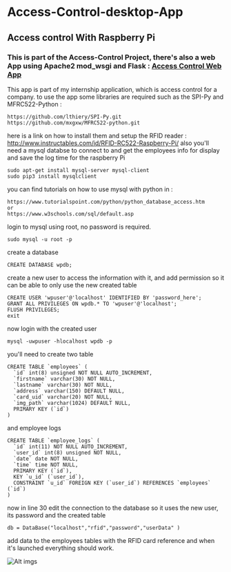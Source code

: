 # Access-Control-desktop-App 
## Access control With Raspberry Pi
### This is part of the Access-Control Project, there's also a web App using Apache2 mod_wsgi and Flask  : [Access Control Web App](https://github.com/medyas/Access-Control-Web-UI)
This app is part of my internship application, which is access control for a company.
to use the app some libraries are required such as the SPI-Py and MFRC522-Python :
```
https://github.com/lthiery/SPI-Py.git
https://github.com/mxgxw/MFRC522-python.git
```
here is a link on how to install them and setup the RFID reader : http://www.instructables.com/id/RFID-RC522-Raspberry-Pi/
also you'll need a mysql databse to connect to and get the employees info for display and save the log time for the raspberry Pi 
```
sudo apt-get install mysql-server mysql-client
sudo pip3 install mysqlclient
```
you can find tutorials on how to use mysql with python in : 
```
https://www.tutorialspoint.com/python/python_database_access.htm
or
https://www.w3schools.com/sql/default.asp
```
login to mysql using root, no password is required.
```
sudo mysql -u root -p
```
create a database
```
CREATE DATABASE wpdb;
  ```
  create a new user to access the information with it, and add permission so it can be able to only use the new created table 
 ```
CREATE USER 'wpuser'@'localhost' IDENTIFIED BY 'password_here';
GRANT ALL PRIVILEGES ON wpdb.* TO 'wpuser'@'localhost';
FLUSH PRIVILEGES;
exit
  ```
  now login with the created user
  ```
mysql -uwpuser -hlocalhost wpdb -p
  ```
you'll need to create two table 
```
CREATE TABLE `employees` (
  `id` int(8) unsigned NOT NULL AUTO_INCREMENT,
  `firstname` varchar(30) NOT NULL,
  `lastname` varchar(30) NOT NULL,
  `address` varchar(150) DEFAULT NULL,
  `card_uid` varchar(20) NOT NULL,
  `img_path` varchar(1024) DEFAULT NULL,
  PRIMARY KEY (`id`)
) 
```
and employee logs
```
CREATE TABLE `employee_logs` (
  `id` int(11) NOT NULL AUTO_INCREMENT,
  `user_id` int(8) unsigned NOT NULL,
  `date` date NOT NULL,
  `time` time NOT NULL,
  PRIMARY KEY (`id`),
  KEY `u_id` (`user_id`),
  CONSTRAINT `u_id` FOREIGN KEY (`user_id`) REFERENCES `employees` (`id`)
)
```

now in line 30 edit the connection to the database so it uses the new user, its password and the created table
```
db = DataBase("localhost","rfid","password","userData" )    
```

add data to the employees tables with the RFID card reference and when it's launched everything should work.

![Alt imgs](/imgs/Desktop-WaitingForUserScan.PNG?raw=true "Title")
